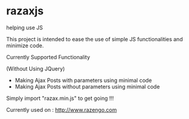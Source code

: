 # razaxjs
helping use JS

This project is intended to ease the use of simple JS functionalities and minimize code.

Currently Supported Functionality

(Without Using JQuery)

- Making Ajax Posts with parameters using minimal code 
- Making Ajax Posts without parameters using minimal code


Simply import "razax.min.js" to get going !!!


Currently used on : http://www.razengo.com

